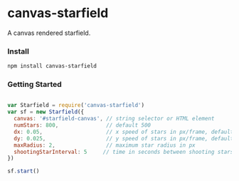 # canvas-starfield

A canvas rendered starfield.

### Install

```bash
npm install canvas-starfield
```

### Getting Started

```javascript

var Starfield = require('canvas-starfield')
var sf = new Starfield({
  canvas: '#starfield-canvas', // string selector or HTML element
  numStars: 800,               // default 500
  dx: 0.05,                    // x speed of stars in px/frame, default 0.05
  dy: 0.025,                   // y speed of stars in px/frame, default 0.05
  maxRadius: 2,                // maximum star radius in px
  shootingStarInterval: 5     // time in seconds between shooting stars (omit field to disable shooting stars)
})

sf.start()

```